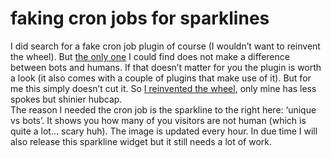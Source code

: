 <!--
  id: 285
  date: 2007-01-31T19:38:56
  modified: 2007-01-31T19:38:56
  slug: faking-cron-jobs-for-sparklines
  type: post
  excerpt: <p>I did search for a fake cron job plugin of course (I wouldn&#8217;t want to reinvent the wheel). But the only one I could find does not make a difference between bots and humans. If that doesn&#8217;t matter for you the plugin is worth a look (it also comes with a couple of plugins that [&hellip;]</p>
  categories: backend, Wordpress
  tags: 
  inCv: 
  inPortfolio: 
  dateFrom: 
  dateTo: 
-->

# faking cron jobs for sparklines

<p>I did search for a fake cron job plugin of course (I wouldn&#8217;t want to reinvent the wheel). But <a href="http://www.skippy.net/blog/category/wordpress/plugins/wp-cron/" target="_blank">the only one</a> I could find does not make a difference between bots and humans. If that doesn&#8217;t matter for you the plugin is worth a look (it also comes with a couple of plugins that make use of it). But for me this simply doesn&#8217;t cut it. So <a href="?page_id=288">I reinvented the wheel</a>, only mine has less spokes but shinier hubcap.<br />
The reason I needed the cron job is the sparkline to the right here: &#8216;unique vs bots&#8217;. It shows you how many of you visitors are not human (which is quite a lot&#8230; scary huh). The image is updated every hour. In due time I will also release this sparkline widget but it still needs a lot of work.</p>